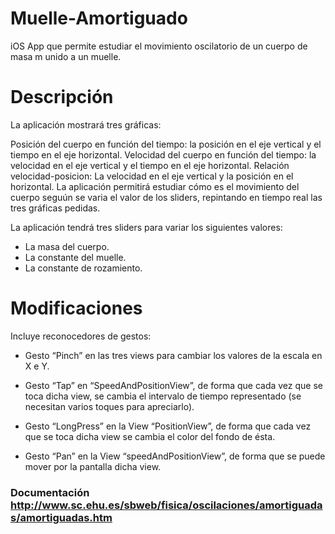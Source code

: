 # Muelle-Amortiguado

iOS App que permite estudiar el movimiento oscilatorio de un cuerpo de masa m unido a un muelle.

# Descripción

La aplicación mostrará tres gráficas:

Posición del cuerpo en función del tiempo: la posición en el eje vertical y el tiempo en el eje horizontal.
Velocidad del cuerpo en función del tiempo: la velocidad en el eje vertical y el tiempo en el eje horizontal.
Relación velocidad-posicion: La velocidad en el eje vertical y la posición en el horizontal.
La aplicación permitirá estudiar cómo es el movimiento del cuerpo seguún se varia el valor de los sliders, repintando en tiempo real las tres gráficas pedidas.

La aplicación tendrá tres sliders para variar los siguientes valores:

- La masa del cuerpo.
- La constante del muelle.
- La constante de rozamiento.

# Modificaciones

Incluye reconocedores de gestos:

- Gesto “Pinch” en las tres views para cambiar los valores de la escala en X e Y.

- Gesto “Tap” en “SpeedAndPositionView”, de forma que cada vez que se toca dicha view, se cambia el intervalo de tiempo representado (se necesitan varios toques para apreciarlo).

- Gesto “LongPress” en la View “PositionView”, de forma que cada vez que se toca dicha view se cambia el color del fondo de ésta.

- Gesto “Pan” en la View “speedAndPositionView”, de forma que se puede mover por la pantalla dicha view.

### Documentación http://www.sc.ehu.es/sbweb/fisica/oscilaciones/amortiguadas/amortiguadas.htm